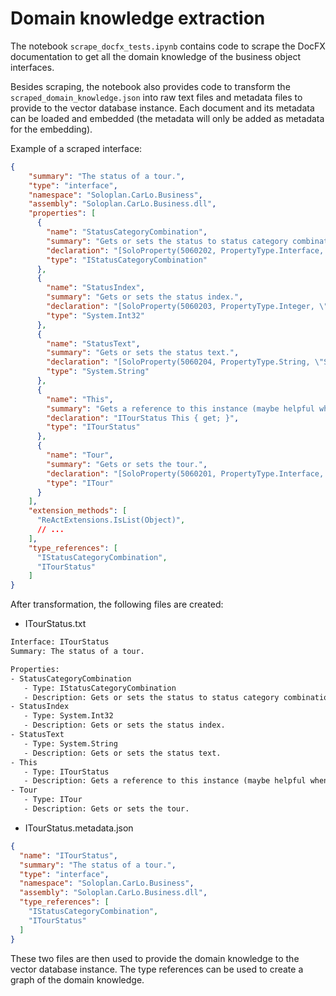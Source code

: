 # Domain knowledge extraction

The notebook ```scrape_docfx_tests.ipynb``` contains code to scrape the DocFX documentation to get all the domain knowledge of the business object interfaces.

Besides scraping, the notebook also provides code to transform the ``scraped_domain_knowledge.json`` into raw text files and metadata files to provide to the vector database instance. Each document and its metadata can be loaded and embedded (the metadata will only be added as metadata for the embedding).

Example of a scraped interface:
```json
{
    "summary": "The status of a tour.",
    "type": "interface",
    "namespace": "Soloplan.CarLo.Business",
    "assembly": "Soloplan.CarLo.Business.dll",
    "properties": [
      {
        "name": "StatusCategoryCombination",
        "summary": "Gets or sets the status to status category combination assigned to this tour status.",
        "declaration": "[SoloProperty(5060202, PropertyType.Interface, \"Status & -kategorie\", true, FilterOptions.None)]\nIStatusCategoryCombination StatusCategoryCombination { get; set; }",
        "type": "IStatusCategoryCombination"
      },
      {
        "name": "StatusIndex",
        "summary": "Gets or sets the status index.",
        "declaration": "[SoloProperty(5060203, PropertyType.Integer, \"Statusindex\", true, FilterOptions.None)]\nint StatusIndex { get; set; }",
        "type": "System.Int32"
      },
      {
        "name": "StatusText",
        "summary": "Gets or sets the status text.",
        "declaration": "[SoloProperty(5060204, PropertyType.String, \"Statustext\", true, FilterOptions.None, MaxLength = 2000)]\nstring StatusText { get; set; }",
        "type": "System.String"
      },
      {
        "name": "This",
        "summary": "Gets a reference to this instance (maybe helpful when using data-binding).",
        "declaration": "ITourStatus This { get; }",
        "type": "ITourStatus"
      },
      {
        "name": "Tour",
        "summary": "Gets or sets the tour.",
        "declaration": "[SoloProperty(5060201, PropertyType.Interface, \"Tour\", true, FilterOptions.None)]\nITour Tour { get; set; }",
        "type": "ITour"
      }
    ],
    "extension_methods": [
      "ReActExtensions.IsList(Object)",
      // ...
    ],
    "type_references": [
      "IStatusCategoryCombination",
      "ITourStatus"
    ]
}
```

After transformation, the following files are created:

- ITourStatus.txt
```txt
Interface: ITourStatus
Summary: The status of a tour.

Properties:
- StatusCategoryCombination
   - Type: IStatusCategoryCombination
   - Description: Gets or sets the status to status category combination assigned to this tour status.
- StatusIndex
   - Type: System.Int32
   - Description: Gets or sets the status index.
- StatusText
   - Type: System.String
   - Description: Gets or sets the status text.
- This
   - Type: ITourStatus
   - Description: Gets a reference to this instance (maybe helpful when using data-binding).
- Tour
   - Type: ITour
   - Description: Gets or sets the tour.

```

- ITourStatus.metadata.json
```json
{
  "name": "ITourStatus",
  "summary": "The status of a tour.",
  "type": "interface",
  "namespace": "Soloplan.CarLo.Business",
  "assembly": "Soloplan.CarLo.Business.dll",
  "type_references": [
    "IStatusCategoryCombination",
    "ITourStatus"
  ]
}
```

These two files are then used to provide the domain knowledge to the vector database instance. The type references can be used to create a graph of the domain knowledge.